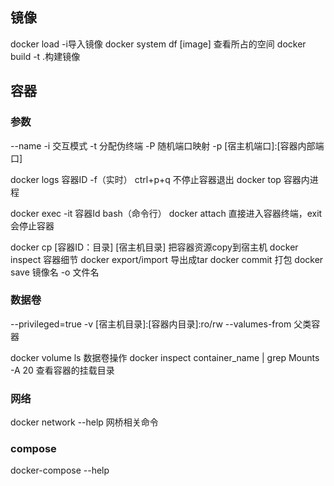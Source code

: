 ## 镜像

docker load -i导入镜像
docker  system df [image] 查看所占的空间
docker build -t .构建镜像

## 容器

### 参数

--name 
-i 交互模式	-t 分配伪终端
-P 随机端口映射 -p [宿主机端口]:[容器内部端口]

docker logs 容器ID -f（实时）
ctrl+p+q 不停止容器退出
docker top 容器内进程

docker exec -it 容器Id bash（命令行）
docker attach 直接进入容器终端，exit会停止容器

docker cp [容器ID：目录] [宿主机目录] 把容器资源copy到宿主机
docker inspect 容器细节
docker export/import 导出成tar
docker commit  打包
docker save 镜像名 -o 文件名

### 数据卷

--privileged=true
-v [宿主机目录]:[容器内目录]:ro/rw
--valumes-from 父类容器

docker volume ls 数据卷操作
docker inspect container_name | grep Mounts -A 20 查看容器的挂载目录

### 网络

docker network --help 网桥相关命令

### compose

docker-compose --help

